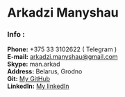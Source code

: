 # Arkadzi Manyshau

### Info :

**Phone:** +375 33 3102622 ( Telegram )  
**E-mail:** [arkadzi.manyshau@gmail.com](https://@gmail.com)  
**Skype:** man.arkad  
**Address:** Belarus, Grodno  
**Git:** [My GitHub](https://github.com/Manyshau-Arkadzi)  
**LinkedIn:** [My linkedIn](https://www.linkedin.com/in/arkadzi-manyshau-6a9193188)  
